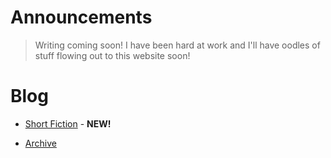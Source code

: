 # Announcements

> Writing coming soon! I have been hard at work and I'll have oodles of stuff flowing out to this website soon!

# 

# Blog

* [Short Fiction](/posts/20241208ShortFiction.md) - **NEW!**

* [Archive](/archive.md)